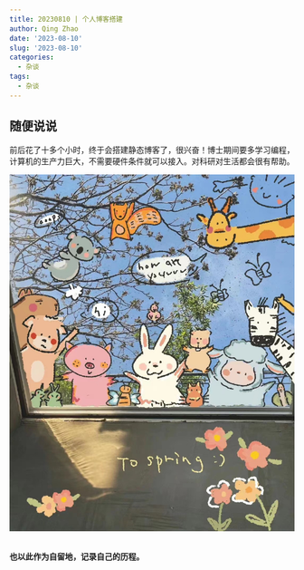 ```yaml
---
title: 20230810 | 个人博客搭建
author: Qing Zhao
date: '2023-08-10'
slug: '2023-08-10'
categories:
  - 杂谈
tags:
  - 杂谈
---
```



## 随便说说
前后花了十多个小时，终于会搭建静态博客了，很兴奋！博士期间要多学习编程，计算机的生产力巨大，不需要硬件条件就可以接入。对科研对生活都会很有帮助。


![](images/微信图片_20230810204319.jpg)  
<br />

**也以此作为自留地，记录自己的历程。**